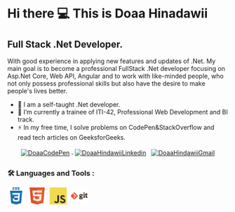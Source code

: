 # Hi there 💻 This is Doaa Hinadawii

## Full Stack .Net Developer.

With good experience in applying new features and updates of .Net. My main goal is to become a professional FullStack .Net developer focusing on Asp.Net Core, Web API, Angular and to work with like-minded people, who not only possess professional skills but also have the desire to make people's lives better.




- 🔭 I am a self-taught .Net developer.
- 🌱 I’m currently a trainee of ITI-42, Professional Web Development and BI track.
- :zap: In my free time, I solve problems on CodePen&StackOverflow and read tech articles on GeeksforGeeks.
<p align="center">
 <a href="https://codepen.io/doaa-hindawii" target="_blank" rel="noopener noreferrer"> <img src="https://th.bing.com/th/id/OIP.ZkEMd5FVTdhlyoS5niAeawHaHa?pid=ImgDet&rs=1" alt="DoaaCodePen" height="40" style="vertical-align:top; margin:4px"> </a>
 <a href="https://www.linkedin.com/in/doaa-hindawii-b542a71b4/" target="_blank" rel="noopener noreferrer"> <img src="https://cdn.jsdelivr.net/npm/simple-icons@v3/icons/linkedin.svg" alt="DoaaHindawiiLinkedin" height="40" style="vertical-align:top; margin:4px"></a>
 <a href="mailto:doaa.hendawy11@gmail.com"> <img src="https://cdn.jsdelivr.net/npm/simple-icons@v3/icons/gmail.svg" alt="DoaaHindawiiGmail" height="40" style="vertical-align:top; margin:4px"></a>
</p>


### :hammer_and_wrench: Languages and Tools :

<div>
  <img src="https://github.com/devicons/devicon/blob/master/icons/css3/css3-plain-wordmark.svg"  title="CSS3" alt="CSS" width="40" height="40"/>&nbsp;
  <img src="https://github.com/devicons/devicon/blob/master/icons/html5/html5-original.svg" title="HTML5" alt="HTML" width="40" height="40"/>&nbsp;
  <img src="https://github.com/devicons/devicon/blob/master/icons/javascript/javascript-original.svg" title="JavaScript" alt="JavaScript" width="40" height="40"/>&nbsp;
  <img src="https://github.com/devicons/devicon/blob/master/icons/git/git-original-wordmark.svg" title="Git" **alt="Git" width="40" height="40"/>
</div>


